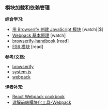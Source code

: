 ### 模块加载和依赖管理

**综合学习:**

* [用 Browserify 创建 JavaScript 模块](http://www.pluralsight.com/courses/creating-javascript-modules-browserify) [watch][$]
* [Webpack 基本原理](http://www.pluralsight.com/courses/webpack-fundamentals) [watch]
* [browserify-handbook](https://github.com/substack/browserify-handbook) [read]
* [ES6 模块](http://developer.telerik.com/featured/choose-es6-modules-today/) [read]

**参考/文档:**

* [browserify](http://browserify.org/)
* [system.js](https://github.com/systemjs/systemjs)
* [webpack](http://webpack.github.io/)

**译者补充:**

* [React Webpack cookbook](https://fakefish.github.io/react-webpack-cookbook/)
* [详解前端模块化工具-Webpack](http://www.ido321.com/1646.html)
